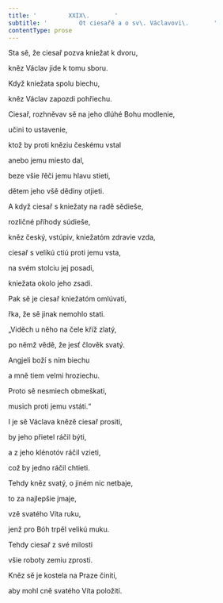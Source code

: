 ```yaml
---
title: '         XXIX\.       '
subtitle: '         Ot ciesařě a o sv\. Václavovi\.       '
contentType: prose
---
```


<section>

Sta sě, že ciesař pozva kniežat k dvoru,

kněz Václav jide k tomu sboru.

Když kniežata spolu biechu,

kněz Václav zapozdi pohřiechu.

Ciesař, rozhněvav sě na jeho dlúhé Bohu modlenie,

učini to ustavenie,

ktož by proti kněziu českému vstal

anebo jemu miesto dal,

beze všie řěči jemu hlavu stieti,

dětem jeho všě dědiny otjieti.

A když ciesař s kniežaty na radě sědieše,

rozličné příhody súdieše,

kněz český, vstúpiv, kniežatóm zdravie vzda,

ciesař s velikú ctiú proti jemu vsta,

na svém stolciu jej posadi,

kniežata okolo jeho zsadi.

Pak sě je ciesař kniežatóm omlúvati,

řka, že sě jinak nemohlo stati.

„Viděch u něho na čele kříž zlatý,

po němž vědě, že jesť člověk svatý.

Angjeli boží s ním biechu

a mně tiem velmi hroziechu.

Proto sě nesmiech obmeškati,

musich proti jemu vstáti.“

I je sě Václava knězě ciesař prositi,

by jeho přietel ráčil býti,

a z jeho klénotóv ráčil vzieti,

což by jedno ráčil chtieti.

Tehdy kněz svatý, o jiném nic netbaje,

to za najlepšie jmaje,

vzě svatého Víta ruku,

jenž pro Bóh trpěl velikú muku.

Tehdy ciesař z své milosti

všie roboty zemiu zprosti.

Kněz sě je kostela na Praze činiti,

aby mohl cně svatého Víta položití.

</section>
